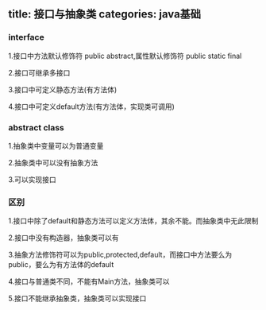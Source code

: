 title: 接口与抽象类
categories: java基础
---

### interface

1.接口中方法默认修饰符 public abstract,属性默认修饰符 public static final

2.接口可继承多接口

3.接口中可定义静态方法(有方法体)

4.接口中可定义default方法(有方法体，实现类可调用)

### abstract class

1.抽象类中变量可以为普通变量

2.抽象类中可以没有抽象方法

3.可以实现接口

### 区别

1.接口中除了default和静态方法可以定义方法体，其余不能。而抽象类中无此限制

2.接口中没有构造器，抽象类可以有

3.抽象方法修饰符可以为public,protected,default，而接口中方法要么为public，要么为有方法体的default

4.接口与普通类不同，不能有Main方法，抽象类可以

5.接口不能继承抽象类，抽象类可以实现接口